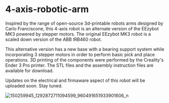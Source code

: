 # 4-axis-robotic-arm

Inspired by the range of open-source 3d-printable robots arms designed by Carlo Franciscone, this 4-axis robot is an alternate version of the EEzybot MK3 powered by stepper motors. The original EEzybot MK3 robot is a scaled down version of the ABB IRB460 robot. 

This alternative version has a new base with a bearing support system while incorporating 3 stepper motors in order to perform basic pick and place operations. 3D printing of the components were performed by the Creality's Ender 3 Pro printer. The STL files and the assembly instruction files are available for download. 

Updates on the electrical and firmaware aspect of this robot will be uploaded soon. Stay tuned.

![150259945_1292872711094599_960491651933901606_n](https://user-images.githubusercontent.com/75569804/108444961-b1a29e80-72af-11eb-8b30-cb2be744d964.jpg)
